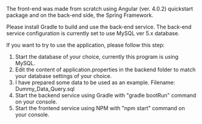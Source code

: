 The front-end was made from scratch using Angular (ver. 4.0.2) quickstart package and on the back-end side, the Spring Framework.

Please install Gradle to build and use the back-end service.
The back-end service configuration is currently set to use MySQL ver 5.x database.


If you want to try to use the application, please follow this step:
1) Start the database of your choice, currently this program is using MySQL.
2) Edit the content of application.properties in the backend folder to match your database settings of your choice.
3) I have prepared some data to be used as an example. Filename: Dummy_Data_Query.sql
4) Start the backend service using Gradle with "gradle bootRun" command on your console.
5) Start the frontend service using NPM with "npm start" command on your console.
